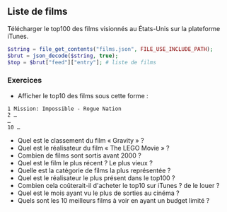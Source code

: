 

## Liste de films

Télécharger le top100 des films visionnés au États-Unis sur la plateforme iTunes.

```php
$string = file_get_contents("films.json", FILE_USE_INCLUDE_PATH);
$brut = json_decode($string, true);
$top = $brut["feed"]["entry"]; # liste de films
```

### Exercices

* Afficher le top10 des films sous cette forme :

```
1 Mission: Impossible - Rogue Nation
2 …
…
10 …
```

* Quel est le classement du film « Gravity » ?
* Quel est le réalisateur du film « The LEGO Movie » ?
* Combien de films sont sortis avant 2000 ?
* Quel est le film le plus récent ? Le plus vieux ?
* Quelle est la catégorie de films la plus représentée ?
* Quel est le réalisateur le plus présent dans le top100 ?
* Combien cela coûterait-il d'acheter le top10 sur iTunes ? de le louer ?
* Quel est le mois ayant vu le plus de sorties au cinéma ?
* Quels sont les 10 meilleurs films à voir en ayant un budget limité ?
